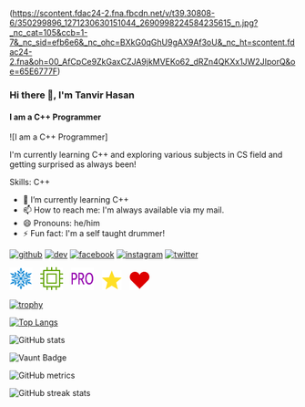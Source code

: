 (https://scontent.fdac24-2.fna.fbcdn.net/v/t39.30808-6/350299896_1271230630151044_2690998224584235615_n.jpg?_nc_cat=105&ccb=1-7&_nc_sid=efb6e6&_nc_ohc=BXkG0qGhU9gAX9Af3oU&_nc_ht=scontent.fdac24-2.fna&oh=00_AfCpCe9ZkGaxCZJA9jkMVEKo62_dRZn4QKXx1JW2JIporQ&oe=65E6777F)
### Hi there 👋, I'm Tanvir Hasan
#### I am a C++ Programmer
![I am a C++ Programmer]

I'm currently learning C++ and exploring various subjects in CS field and getting surprised as always been!

Skills: C++

- 🌱 I’m currently learning C++ 
- 📫 How to reach me: I'm always available via my mail. 
- 😄 Pronouns: he/him 
- ⚡ Fun fact: I'm a  self taught drummer! 


[<img src='https://cdn.jsdelivr.net/npm/simple-icons@3.0.1/icons/github.svg' alt='github' height='40'>](https://github.com/thasan05)  [<img src='https://cdn.jsdelivr.net/npm/simple-icons@3.0.1/icons/dev-dot-to.svg' alt='dev' height='40'>](https://dev.to/https://dev.to/thasan05)  [<img src='https://cdn.jsdelivr.net/npm/simple-icons@3.0.1/icons/facebook.svg' alt='facebook' height='40'>](https://www.facebook.com/https://www.facebook.com/THasan05/)  [<img src='https://cdn.jsdelivr.net/npm/simple-icons@3.0.1/icons/instagram.svg' alt='instagram' height='40'>](https://www.instagram.com/thasan_05/)  [<img src='https://cdn.jsdelivr.net/npm/simple-icons@3.0.1/icons/twitter.svg' alt='twitter' height='40'>](https://twitter.com/https://twitter.com/thasan_05)  

<a href='https://archiveprogram.github.com/'><img src='https://raw.githubusercontent.com/acervenky/animated-github-badges/master/assets/acbadge.gif' width='40' height='40'></a> <a href='https://docs.github.com/en/developers'><img src='https://raw.githubusercontent.com/acervenky/animated-github-badges/master/assets/devbadge.gif' width='40' height='40'></a> <a href='https://github.com/pricing'><img src='https://raw.githubusercontent.com/acervenky/animated-github-badges/master/assets/pro.gif' width='40' height='40'></a> <a href='https://stars.github.com/'><img src='https://raw.githubusercontent.com/acervenky/animated-github-badges/master/assets/starbadge.gif' width='35' height='35'></a> <a href='https://docs.github.com/en/github/supporting-the-open-source-community-with-github-sponsors'><img src='https://raw.githubusercontent.com/acervenky/animated-github-badges/master/assets/sponsorbadge.gif' width='35' height='35'></a> 

[![trophy](https://github-profile-trophy.vercel.app/?username=thasan05)](https://github.com/ryo-ma/github-profile-trophy)

[![Top Langs](https://github-readme-stats.vercel.app/api/top-langs/?username=thasan05)](https://github.com/anuraghazra/github-readme-stats)

![GitHub stats](https://github-readme-stats.vercel.app/api?username=thasan05&show_icons=true&count_private=true)  

![Vaunt Badge](https://api.vaunt.dev/v1/github/entities/thasan05/contributions?format=svg&private=true)  

![GitHub metrics](https://metrics.lecoq.io/thasan05)  

![GitHub streak stats](https://streak-stats.demolab.com/?user=thasan05)  

